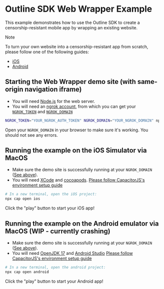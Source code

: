# Outline SDK Web Wrapper Example

This example demonstrates how to use the Outline SDK to create a censorship-resistant mobile app by wrapping an existing website. 

> [!NOTE]
> To turn your own website into a censorship-resistant app from scratch, please follow one of the following guides:
> - [iOS](docs/ios.md)
> - [Android](docs/android.md)


## Starting the Web Wrapper demo site (with same-origin navigation iframe)

* You will need [Node.js](https://nodejs.org/en/) for the web server.
* You will need an [ngrok account](https://ngrok.com/), from which you can get your [`NGROK_TOKEN`]() and [`NGROK_DOMAIN`]()

```sh
NGROK_TOKEN="YOUR_NGROK_AUTH_TOKEN" NGROK_DOMAIN="YOUR_NGROK_DOMAIN" npm run start
```

Open your `NGROK_DOMAIN` in your browser to make sure it's working. You should not see any errors.


## Running the example on the **iOS Simulator** via MacOS

* Make sure the demo site is successfully running at your `NGROK_DOMAIN` ([See above](#starting-the-web-wrapper-demo-site)).
* You will need [XCode](https://developer.apple.com/xcode/) and [cocoapods](https://cocoapods.org/). [Please follow CapacitorJS's environment setup guide](https://capacitorjs.com/docs/getting-started/environment-setup#ios-requirements)

```sh
# In a new terminal, open the iOS project:
npx cap open ios
```

Click the "play" button to start your iOS app!

## Running the example on the **Android emulator** via MacOS (WIP - currently crashing)

* Make sure the demo site is successfully running at your `NGROK_DOMAIN` ([See above](#starting-the-web-wrapper-demo-site)).
* You will need [OpenJDK 17](https://stackoverflow.com/a/70649641) and [Android Studio](https://developer.android.com/studio/) [Please follow CapacitorJS's environment setup guide](https://capacitorjs.com/docs/getting-started/environment-setup#android-requirements)

```sh
# In a new terminal, open the android project:
npx cap open android
```

Click the "play" button to start your Android app!